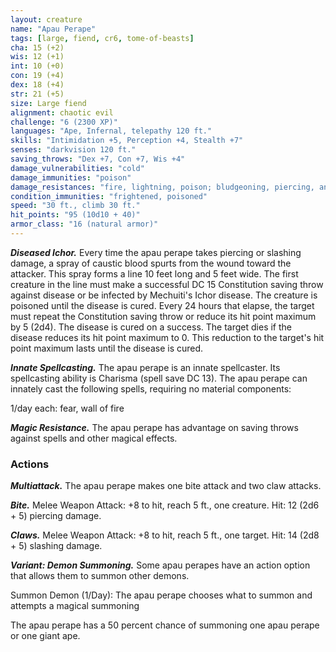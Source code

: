 ```yaml
---
layout: creature
name: "Apau Perape"
tags: [large, fiend, cr6, tome-of-beasts]
cha: 15 (+2)
wis: 12 (+1)
int: 10 (+0)
con: 19 (+4)
dex: 18 (+4)
str: 21 (+5)
size: Large fiend
alignment: chaotic evil
challenge: "6 (2300 XP)"
languages: "Ape, Infernal, telepathy 120 ft."
skills: "Intimidation +5, Perception +4, Stealth +7"
senses: "darkvision 120 ft."
saving_throws: "Dex +7, Con +7, Wis +4"
damage_vulnerabilities: "cold"
damage_immunities: "poison"
damage_resistances: "fire, lightning, poison; bludgeoning, piercing, and slashing from nonmagical weapons"
condition_immunities: "frightened, poisoned"
speed: "30 ft., climb 30 ft."
hit_points: "95 (10d10 + 40)"
armor_class: "16 (natural armor)"
---
```


***Diseased Ichor.*** Every time the apau perape takes piercing or slashing damage, a spray of caustic blood spurts from the wound toward the attacker. This spray forms a line 10 feet long and 5 feet wide. The first creature in the line must make a successful DC 15 Constitution saving throw against disease or be infected by Mechuiti's Ichor disease. The creature is poisoned until the disease is cured. Every 24 hours that elapse, the target must repeat the Constitution saving throw or reduce its hit point maximum by 5 (2d4). The disease is cured on a success. The target dies if the disease reduces its hit point maximum to 0. This reduction to the target's hit point maximum lasts until the disease is cured.

***Innate Spellcasting.*** The apau perape is an innate spellcaster. Its spellcasting ability is Charisma (spell save DC 13). The apau perape can innately cast the following spells, requiring no material components:

1/day each: fear, wall of fire

***Magic Resistance.*** The apau perape has advantage on saving throws against spells and other magical effects.

### Actions

***Multiattack.*** The apau perape makes one bite attack and two claw attacks.

***Bite.*** Melee Weapon Attack: +8 to hit, reach 5 ft., one creature. Hit: 12 (2d6 + 5) piercing damage.

***Claws.*** Melee Weapon Attack: +8 to hit, reach 5 ft., one target. Hit: 14 (2d8 + 5) slashing damage.

***Variant: Demon Summoning.*** Some apau perapes have an action option that allows them to summon other demons.

Summon Demon (1/Day): The apau perape chooses what to summon and attempts a magical summoning

The apau perape has a 50 percent chance of summoning one apau perape or one giant ape.

